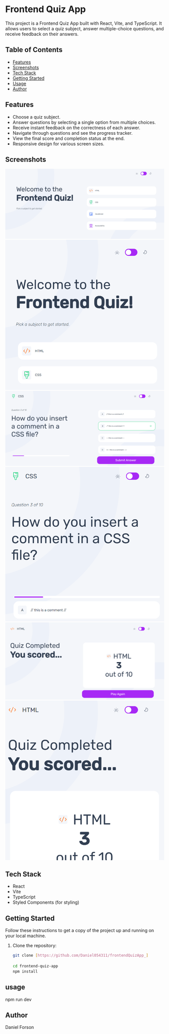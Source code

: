 # Frontend Quiz App

This project is a Frontend Quiz App built with React, Vite, and TypeScript. It allows users to select a quiz subject, answer multiple-choice questions, and receive feedback on their answers.

## Table of Contents

- [Features](#features)
- [Screenshots](#screenshots)
- [Tech Stack](#tech-stack)
- [Getting Started](#getting-started)
- [Usage](#usage)
- [Author](#author)

## Features

- Choose a quiz subject.
- Answer questions by selecting a single option from multiple choices.
- Receive instant feedback on the correctness of each answer.
- Navigate through questions and see the progress tracker.
- View the final score and completion status at the end.
- Responsive design for various screen sizes.

## Screenshots

![](/public/subject_desktop.png)
![](/public/subject_mobile.png)
![](/public/question_desktop.png)
![](/public/question_mobile.png)
![](/public/completed_desktop.png)
![](/public/completed_mobile.png)

## Tech Stack

- React
- Vite
- TypeScript
- Styled Components (for styling)

## Getting Started

Follow these instructions to get a copy of the project up and running on your local machine.

1. Clone the repository:

   ```bash
   git clone [https://github.com/Daniel054311/frontendQuizApp_]

   cd frontend-quiz-app
   npm install

## usage

npm run dev

## Author

Daniel Forson



